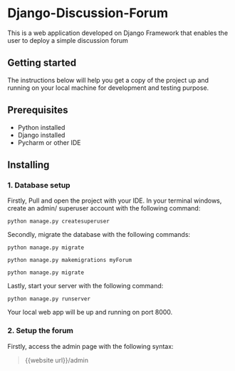 # Django-Discussion-Forum
This is a web application developed on Django Framework that enables the user to deploy a simple discussion forum

## Getting started
The instructions below will help you get a copy of the project up and running on your local machine for development and testing purpose.

## Prerequisites
- Python installed
- Django installed
- Pycharm or other IDE

## Installing
### 1. Database setup
Firstly, Pull and open the project with your IDE.
In your terminal windows, create an admin/ superuser account with the following command:

```
python manage.py createsuperuser
```

Secondly, migrate the database with the following commands:
```
python manage.py migrate

python manage.py makemigrations myForum

python manage.py migrate
```

Lastly, start your server with the following command:

```
python manage.py runserver
```
Your local web app will be up and running on port 8000.

### 2. Setup the forum
Firstly, access the admin page with the following syntax:
> {{website url}}/admin
